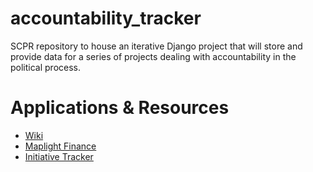 accountability_tracker
======================

SCPR repository to house an iterative Django project that will store and provide data for a series of projects dealing with accountability in the political process.

Applications & Resources
=================

* [Wiki](https://github.com/SCPR/accountability-tracker/wiki)
* [Maplight Finance](https://github.com/SCPR/accountability-tracker/wiki/Maplight-Finance)
* [Initiative Tracker](https://github.com/SCPR/accountability-tracker/wiki/Initiative-Tracker)